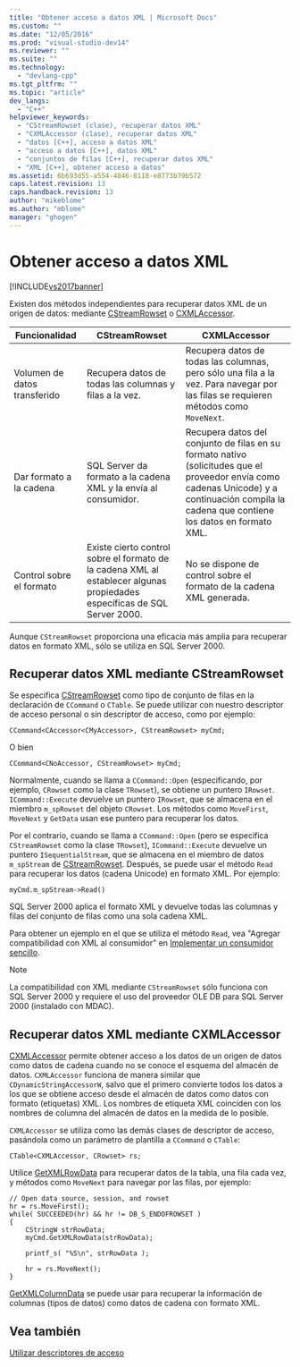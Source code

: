 ```yaml
---
title: "Obtener acceso a datos XML | Microsoft Docs"
ms.custom: ""
ms.date: "12/05/2016"
ms.prod: "visual-studio-dev14"
ms.reviewer: ""
ms.suite: ""
ms.technology: 
  - "devlang-cpp"
ms.tgt_pltfrm: ""
ms.topic: "article"
dev_langs: 
  - "C++"
helpviewer_keywords: 
  - "CStreamRowset (clase), recuperar datos XML"
  - "CXMLAccessor (clase), recuperar datos XML"
  - "datos [C++], acceso a datos XML"
  - "acceso a datos [C++], datos XML"
  - "conjuntos de filas [C++], recuperar datos XML"
  - "XML [C++], obtener acceso a datos"
ms.assetid: 6b693d55-a554-4846-8118-e8773b79b572
caps.latest.revision: 13
caps.handback.revision: 13
author: "mikeblome"
ms.author: "mblome"
manager: "ghogen"
---
```

# Obtener acceso a datos XML
[!INCLUDE[vs2017banner](../../assembler/inline/includes/vs2017banner.md)]

Existen dos métodos independientes para recuperar datos XML de un origen de datos: mediante [CStreamRowset](../../data/oledb/cstreamrowset-class.md) o [CXMLAccessor](../../data/oledb/cxmlaccessor-class.md).  
  
|Funcionalidad|CStreamRowset|CXMLAccessor|  
|-------------------|-------------------|------------------|  
|Volumen de datos transferido|Recupera datos de todas las columnas y filas a la vez.|Recupera datos de todas las columnas, pero sólo una fila a la vez.  Para navegar por las filas se requieren métodos como `MoveNext`.|  
|Dar formato a la cadena|SQL Server da formato a la cadena XML y la envía al consumidor.|Recupera datos del conjunto de filas en su formato nativo \(solicitudes que el proveedor envía como cadenas Unicode\) y a continuación compila la cadena que contiene los datos en formato XML.|  
|Control sobre el formato|Existe cierto control sobre el formato de la cadena XML al establecer algunas propiedades específicas de SQL Server 2000.|No se dispone de control sobre el formato de la cadena XML generada.|  
  
 Aunque `CStreamRowset` proporciona una eficacia más amplia para recuperar datos en formato XML, sólo se utiliza en SQL Server 2000.  
  
## Recuperar datos XML mediante CStreamRowset  
 Se especifica [CStreamRowset](../../data/oledb/cstreamrowset-class.md) como tipo de conjunto de filas en la declaración de `CCommand` o `CTable`.  Se puede utilizar con nuestro descriptor de acceso personal o sin descriptor de acceso, como por ejemplo:  
  
```  
CCommand<CAccessor<CMyAccessor>, CStreamRowset> myCmd;  
```  
  
 O bien  
  
```  
CCommand<CNoAccessor, CStreamRowset> myCmd;  
```  
  
 Normalmente, cuando se llama a `CCommand::Open` \(especificando, por ejemplo, `CRowset` como la clase `TRowset`\), se obtiene un puntero `IRowset`.  `ICommand::Execute` devuelve un puntero `IRowset`, que se almacena en el miembro `m_spRowset` del objeto `CRowset`.  Los métodos como `MoveFirst`, `MoveNext` y `GetData` usan ese puntero para recuperar los datos.  
  
 Por el contrario, cuando se llama a `CCommand::Open` \(pero se especifica `CStreamRowset` como la clase `TRowset`\), `ICommand::Execute` devuelve un puntero `ISequentialStream`, que se almacena en el miembro de datos `m_spStream` de [CStreamRowset](../../data/oledb/cstreamrowset-class.md).  Después, se puede usar el método `Read` para recuperar los datos \(cadena Unicode\) en formato XML.  Por ejemplo:  
  
```  
myCmd.m_spStream->Read()  
```  
  
 SQL Server 2000 aplica el formato XML y devuelve todas las columnas y filas del conjunto de filas como una sola cadena XML.  
  
 Para obtener un ejemplo en el que se utiliza el método `Read`, vea "Agregar compatibilidad con XML al consumidor" en [Implementar un consumidor sencillo](../../data/oledb/implementing-a-simple-consumer.md).  
  
> [!NOTE]
>  La compatibilidad con XML mediante `CStreamRowset` sólo funciona con SQL Server 2000 y requiere el uso del proveedor OLE DB para SQL Server 2000 \(instalado con MDAC\).  
  
## Recuperar datos XML mediante CXMLAccessor  
 [CXMLAccessor](../../data/oledb/cxmlaccessor-class.md) permite obtener acceso a los datos de un origen de datos como datos de cadena cuando no se conoce el esquema del almacén de datos.  `CXMLAccessor` funciona de manera similar que `CDynamicStringAccessorW`, salvo que el primero convierte todos los datos a los que se obtiene acceso desde el almacén de datos como datos con formato \(etiquetas\) XML.  Los nombres de etiqueta XML coinciden con los nombres de columna del almacén de datos en la medida de lo posible.  
  
 `CXMLAccessor` se utiliza como las demás clases de descriptor de acceso, pasándola como un parámetro de plantilla a `CCommand` o `CTable`:  
  
```  
CTable<CXMLAccessor, CRowset> rs;  
```  
  
 Utilice [GetXMLRowData](../../data/oledb/cxmlaccessor-getxmlrowdata.md) para recuperar datos de la tabla, una fila cada vez, y métodos como `MoveNext` para navegar por las filas, por ejemplo:  
  
```  
// Open data source, session, and rowset  
hr = rs.MoveFirst();  
while( SUCCEEDED(hr) && hr != DB_S_ENDOFROWSET )  
{  
    CStringW strRowData;  
    myCmd.GetXMLRowData(strRowData);  
  
    printf_s( "%S\n", strRowData );  
  
    hr = rs.MoveNext();  
}  
```  
  
 [GetXMLColumnData](../../data/oledb/cxmlaccessor-getxmlcolumndata.md) se puede usar para recuperar la información de columnas \(tipos de datos\) como datos de cadena con formato XML.  
  
## Vea también  
 [Utilizar descriptores de acceso](../../data/oledb/using-accessors.md)